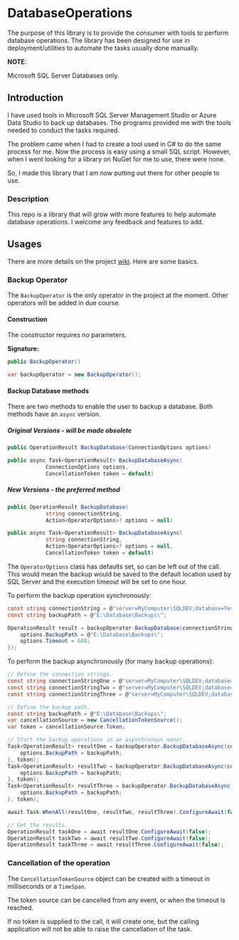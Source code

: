 # DatabaseOperations

The purpose of this library is to provide the consumer with tools to perform database operations.  The library has been designed for use in deployment/utilities to automate the tasks usually done manually.

**NOTE**:

Microsoft SQL Server Databases only.

## Introduction

I have used tools in Microsoft SQL Server Management Studio or Azure Data Studio to back up databases.  The programs provided me with the tools needed to conduct the tasks required.

The problem came when I had to create a tool used in C# to do the same process for me.  Now the process is easy using a small SQL script.  However, when I went looking for a library on NuGet for me to use, there were none.

So, I made this library that I am now putting out there for other people to use.

### Description

This repo is a library that will grow with more features to help automate database operations.  I welcome any feedback and features to add.

## Usages

There are more details on the project [wiki](https://github.com/daeer73/DatabaseOperations/wiki).  Here are some basics.

### Backup Operator

The `BackupOperator` is the only operator in the project at the moment.  Other operators will be added in due course.

#### Construction

The constructor requires no parameters.

**Signature:**

```csharp
public BackupOperator()
```

```csharp
var backupOperator = new BackupOperator();
```

#### Backup Database methods

There are two methods to enable the user to backup a database.  Both methods have an `async` version.

##### Original Versions - will be made obsolete

```csharp
public OperationResult BackupDatabase(ConnectionOptions options)

public async Task<OperationResult> BackupDatabaseAsync(
            ConnectionOptions options,
            CancellationToken token = default)
```

##### New Versions - the preferred method

```csharp
public OperationResult BackupDatabase(
            string connectionString,
            Action<OperatorOptions>? options = null)

public async Task<OperationResult> BackupDatabaseAsync(
            string connectionString,
            Action<OperatorOptions>? options = null,
            CancellationToken token = default)
```

The `OperatorOptions` class has defaults set, so can be left out of the call.  This would mean the backup would be saved to the default location used by SQL Server and the execution timeout will be set to one hour.

To perform the backup operation synchronously:

```csharp
const string connectionString = @"server=MyComputer\SQLDEV;database=TestDatabase;Integrated Security=SSPI;Connect Timeout=5;";
const string backupPath = @"E:\Database\Backups\";

OperationResult result = backupOperator.BackupDatabase(connectionString, options => {
    options.BackupPath = @"E:\Database\Backups\";
    options.Timeout = 600;
});
```

To perform the backup asynchronously (for many backup operations):

```csharp
// Define the connection strings.
const string connectionStringOne = @"server=MyComputer\SQLDEV;database=DatabaseOne;Integrated Security=SSPI;Connect Timeout=5;";
const string connectionStringTwo = @"server=MyComputer\SQLDEV;database=DatabaseTwo;Integrated Security=SSPI;Connect Timeout=5;";
const string connectionStringThree = @"server=MyComputer\SQLDEV;database=DatabaseTwo;Integrated Security=SSPI;Connect Timeout=5;";

// Define the backup path.
const string backupPath = @"E:\Database\Backups\";
var cancellationSource = new CancellationTokenSource();
var token = cancellationSource.Token;

// Start the backup operations in an asynchronous manor.
Task<OperationResult> resultOne = backupOperator.BackupDatabaseAsync(connectionStringOne, options => {
    options.BackupPath = backupPath;
}, token);
Task<OperationResult> resultTwo = backupOperator.BackupDatabaseAsync(connectionStringTwo, options => {
    options.BackupPath = backupPath;
}, token);
Task<OperationResult> resultThree = backupOperator.BackupDatabaseAsync(connectionStringThree, options => {
    options.BackupPath = backupPath;
}, token);

await Task.WhenAll(resultOne, resultTwo, resultThree).ConfigureAwait(false);

// Get the results.
OperationResult taskOne = await resultOne.ConfigureAwait(false);
OperationResult taskTwo = await resultTwo.ConfigureAwait(false);
OperationResult taskThree = await resultThree.ConfigureAwait(false);
```

### Cancellation of the operation

The `CancellationTokenSource` object can be created with a timeout in milliseconds or a `TimeSpan`.

The token source can be cancelled from any event, or when the timeout is reached.

If no token is supplied to the call, it will create one, but the calling application will not be able to raise the cancellation of the task.
